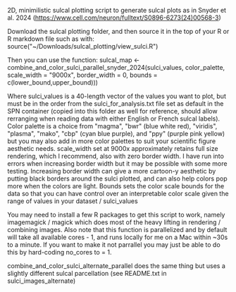 2D, minimilistic sulcal plotting script to generate sulcal plots as in Snyder et al. 2024 (https://www.cell.com/neuron/fulltext/S0896-6273(24)00568-3)

Download the sulcal plotting folder, and then source it in the top of your R or R markdown file such as with:
source("~/Downloads/sulcal_plotting/view_sulci.R")

Then you can use the function:
sulcal_map <- combine_and_color_sulci_parallel_snyder_2024(sulci_values, color_palette, scale_width = "9000x", border_width = 0, bounds = c(lower_bound,upper_bound)))

Where sulci_values is a 40-length vector of the values you want to plot, but must be in the order from the sulci_for_analysis.txt file set as default in the SPN container (copied into this folder as well for reference, should allow rerranging when reading data with either English or French sulcal labels).
Color palette is a choice from "magma", "bwr" (blue white red), "viridis", "plasma", "mako", "cbp" (cyan blue purple), and "ppy" (purple pink yellow) but you may also add in more color palettes to suit your scientific figure aesthetic needs.
scale_width set at 9000x approximately retains full size rendering, which I recommend, also with zero border width. I have run into errors when increasing border width but it may be possible with some more testing. Increasing border width can give a more cartoon-y aesthetic by putting black borders around the sulci plotted, and can also help colors pop more when the colors are light.
Bounds sets the color scale bounds for the data so that you can have control over an interpretable color scale given the range of values in your dataset / sulci_values

You may need to install a few R packages to get this script to work, namely imagemagick / magick which does most of the heavy lifting in rendering / combining images.
Also note that this function is parallelized and by default will take all available cores - 1, and runs locally for me on a Mac within ~30s to a minute. If you want to make it not parrallel you may just be able to do this by hard-coding no_cores to = 1.

combine_and_color_sulci_alternate_parallel does the same thing but uses a slightly different sulcal parcellation (see README.txt in sulci_images_alternate)

